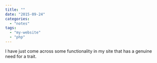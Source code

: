 ```yaml
---
title: ""
date: "2015-09-24"
categories: 
  - "notes"
tags: 
  - "my-website"
  - "php"
---
```


I have just come across some functionality in my site that has a genuine need for a trait.
